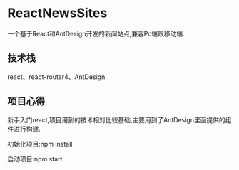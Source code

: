 # ReactNewsSites

一个基于React和AntDesign开发的新闻站点,兼容Pc端跟移动端.

## 技术栈

react、react-router4、AntDesign

## 项目心得

新手入门react,项目用到的技术相对比较基础,主要用到了AntDesign里面提供的组件进行构建.

初始化项目:npm install

启动项目:npm start
